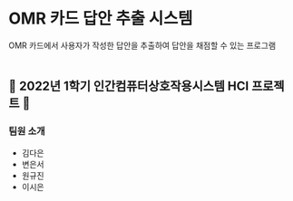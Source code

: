 # OMR 카드 답안 추출 시스템
OMR 카드에서 사용자가 작성한 답안을 추출하여 답안을 채점할 수 있는 프로그램<br><br>


👻 2022년 1학기 인간컴퓨터상호작용시스템 HCI 프로젝트 👻
---------------------------------------------------

### 팀원 소개
  + 김다은
  + 변은서
  + 원규진
  + 이시은
